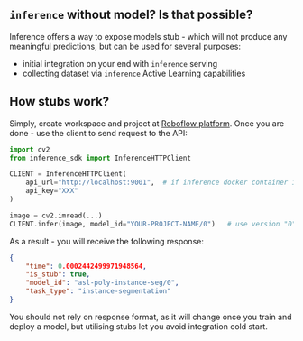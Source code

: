 ## `inference` without model? Is that possible?
Inference offers a way to expose models stub - which will not produce any meaningful predictions, but can be used for
several purposes:
* initial integration on your end with `inference` serving
* collecting dataset via `inference` Active Learning capabilities

## How stubs work?
Simply, create workspace and project at [Roboflow platform](https://app.roboflow.com). Once you are done - use the 
client to send request to the API:

```python
import cv2
from inference_sdk import InferenceHTTPClient

CLIENT = InferenceHTTPClient(
    api_url="http://localhost:9001",  # if inference docker container is running locally
    api_key="XXX"
)

image = cv2.imread(...)
CLIENT.infer(image, model_id="YOUR-PROJECT-NAME/0")   # use version "0" to denote that you want stub model
```

As a result - you will receive the following response:
```json
{
    "time": 0.0002442499971948564,
    "is_stub": true,
    "model_id": "asl-poly-instance-seg/0",
    "task_type": "instance-segmentation"
}
```

You should not rely on response format, as it will change once you train and deploy a model, but utilising stubs
let you avoid integration cold start.
